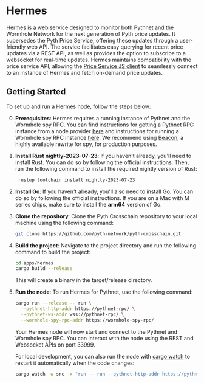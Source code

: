 # Hermes

Hermes is a web service designed to monitor both Pythnet and the Wormhole
Network for the next generation of Pyth price updates. It supersedes the Pyth
Price Service, offering these updates through a user-friendly web API. The
service facilitates easy querying for recent price updates via a REST API, as
well as provides the option to subscribe to a websocket for real-time updates.
Hermes maintains compatibility with the price service API, allowing the [Price
Service JS client](/price_service/client/js)
to seamlessly connect to an instance of Hermes and fetch on-demand price
updates.

## Getting Started

To set up and run a Hermes node, follow the steps below:

0. **Prerequisites**: Hermes requires a running instance of Pythnet and the Wormhole spy RPC. You can find instructions
   for getting a Pythnet RPC instance from a node provider
   [here](https://docs.pyth.network/documentation/pythnet-price-feeds/hermes#hermes-node-providers) and instructions
   for running a Wormhole spy RPC instance [here](https://docs.wormhole.com/wormhole/explore-wormhole/spy). We recommend
   using [Beacon](https://github.com/pyth-network/beacon), a highly available rewrite for spy, for production purposes.
1. **Install Rust nightly-2023-07-23**: If you haven't already, you'll need to install Rust. You can
   do so by following the official instructions. Then, run the following command to install the required
   nightly version of Rust:
   ```bash
    rustup toolchain install nightly-2023-07-23
   ```
2. **Install Go**: If you haven't already, you'll also need to install Go. You can
   do so by following the official instructions. If you are on a Mac with M series
   chips, make sure to install the **arm64** version of Go.
3. **Clone the repository**: Clone the Pyth Crosschain repository to your local
   machine using the following command:
   ```bash
   git clone https://github.com/pyth-network/pyth-crosschain.git
   ```
4. **Build the project**: Navigate to the project directory and run the following command to build the project:
   ```bash
   cd apps/hermes
   cargo build --release
   ```
   This will create a binary in the target/release directory.
5. **Run the node**: To run Hermes for Pythnet, use the following command:

   ```bash
   cargo run --release -- run \
     --pythnet-http-addr https://pythnet-rpc/ \
     --pythnet-ws-addr wss://pythnet-rpc/ \
     --wormhole-spy-rpc-addr https://wormhole-spy-rpc/
   ```

   Your Hermes node will now start and connect to the Pythnet and Wormhole spy RPC. You
   can interact with the node using the REST and Websocket APIs on port 33999.

   For local development, you can also run the node with [cargo watch](https://crates.io/crates/cargo-watch) to restart
   it automatically when the code changes:

   ```bash
   cargo watch -w src -x "run -- run --pythnet-http-addr https://pythnet-rpc/ --pythnet-ws-addr wss://pythnet-rpc/ --wormhole-spy-rpc-addr https://wormhole-spy-rpc/
   ```
